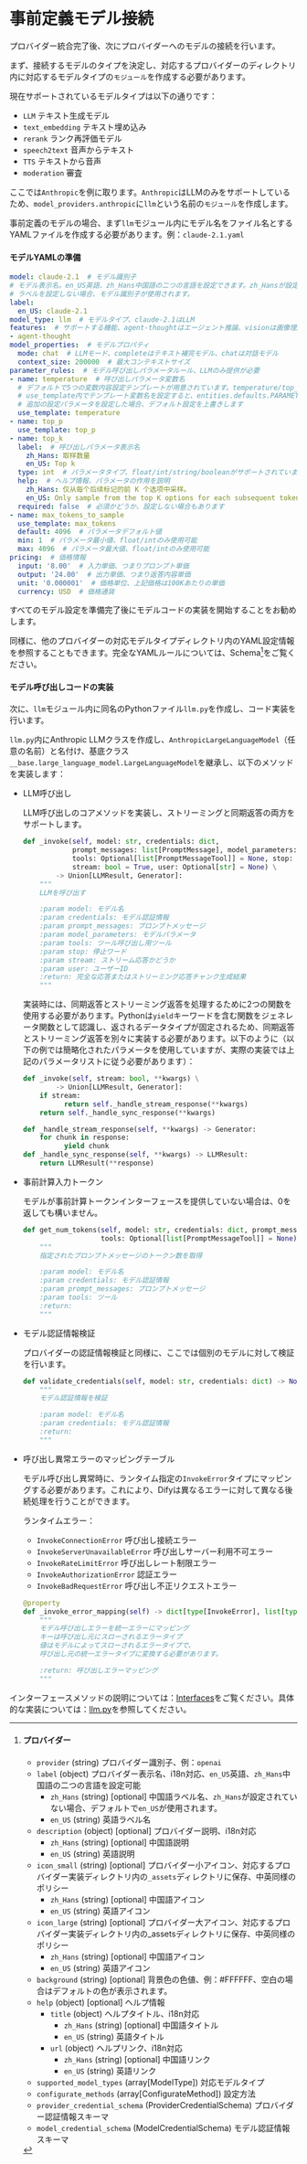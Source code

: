 # 事前定義モデル接続

プロバイダー統合完了後、次にプロバイダーへのモデルの接続を行います。

まず、接続するモデルのタイプを決定し、対応するプロバイダーのディレクトリ内に対応するモデルタイプの`モジュール`を作成する必要があります。

現在サポートされているモデルタイプは以下の通りです：

* `LLM` テキスト生成モデル
* `text_embedding` テキスト埋め込み
* `rerank` ランク再評価モデル
* `speech2text` 音声からテキスト
* `TTS` テキストから音声
* `moderation` 審査

ここでは`Anthropic`を例に取ります。`Anthropic`はLLMのみをサポートしているため、`model_providers.anthropic`に`llm`という名前の`モジュール`を作成します。

事前定義のモデルの場合、まず`llm`モジュール内にモデル名をファイル名とするYAMLファイルを作成する必要があります。例：`claude-2.1.yaml`

#### モデルYAMLの準備

```yaml
model: claude-2.1  # モデル識別子
# モデル表示名。en_US英語、zh_Hans中国語の二つの言語を設定できます。zh_Hansが設定されていない場合、デフォルトでen_USが使用されます。
# ラベルを設定しない場合、モデル識別子が使用されます。
label:
  en_US: claude-2.1
model_type: llm  # モデルタイプ、claude-2.1はLLM
features:  # サポートする機能、agent-thoughtはエージェント推論、visionは画像理解をサポート
- agent-thought
model_properties:  # モデルプロパティ
  mode: chat  # LLMモード、completeはテキスト補完モデル、chatは対話モデル
  context_size: 200000  # 最大コンテキストサイズ
parameter_rules:  # モデル呼び出しパラメータルール、LLMのみ提供が必要
- name: temperature  # 呼び出しパラメータ変数名
  # デフォルトで5つの変数内容設定テンプレートが用意されています。temperature/top_p/max_tokens/presence_penalty/frequency_penalty
  # use_template内でテンプレート変数名を設定すると、entities.defaults.PARAMETER_RULE_TEMPLATE内のデフォルト設定が使用されます
  # 追加の設定パラメータを設定した場合、デフォルト設定を上書きします
  use_template: temperature
- name: top_p
  use_template: top_p
- name: top_k
  label:  # 呼び出しパラメータ表示名
    zh_Hans: 取样数量
    en_US: Top k
  type: int  # パラメータタイプ、float/int/string/booleanがサポートされています
  help:  # ヘルプ情報、パラメータの作用を説明
    zh_Hans: 仅从每个后续标记的前 K 个选项中采样。
    en_US: Only sample from the top K options for each subsequent token.
  required: false  # 必須かどうか、設定しない場合もあります
- name: max_tokens_to_sample
  use_template: max_tokens
  default: 4096  # パラメータデフォルト値
  min: 1  # パラメータ最小値、float/intのみ使用可能
  max: 4096  # パラメータ最大値、float/intのみ使用可能
pricing:  # 価格情報
  input: '8.00'  # 入力単価、つまりプロンプト単価
  output: '24.00'  # 出力単価、つまり返答内容単価
  unit: '0.000001'  # 価格単位、上記価格は100Kあたりの単価
  currency: USD  # 価格通貨
```

すべてのモデル設定を準備完了後にモデルコードの実装を開始することをお勧めします。

同様に、他のプロバイダーの対応モデルタイプディレクトリ内のYAML設定情報を参照することもできます。完全なYAMLルールについては、Schema[^1]をご覧ください。

#### モデル呼び出しコードの実装

次に、`llm`モジュール内に同名のPythonファイル`llm.py`を作成し、コード実装を行います。

`llm.py`内にAnthropic LLMクラスを作成し、`AnthropicLargeLanguageModel`（任意の名前）と名付け、基底クラス`__base.large_language_model.LargeLanguageModel`を継承し、以下のメソッドを実装します：

*   LLM呼び出し

    LLM呼び出しのコアメソッドを実装し、ストリーミングと同期返答の両方をサポートします。

    ```python
    def _invoke(self, model: str, credentials: dict,
                prompt_messages: list[PromptMessage], model_parameters: dict,
                tools: Optional[list[PromptMessageTool]] = None, stop: Optional[List[str]] = None,
                stream: bool = True, user: Optional[str] = None) \
            -> Union[LLMResult, Generator]:
        """
        LLMを呼び出す

        :param model: モデル名
        :param credentials: モデル認証情報
        :param prompt_messages: プロンプトメッセージ
        :param model_parameters: モデルパラメータ
        :param tools: ツール呼び出し用ツール
        :param stop: 停止ワード
        :param stream: ストリーム応答かどうか
        :param user: ユーザーID
        :return: 完全な応答またはストリーミング応答チャンク生成結果
        """
    ```

    実装時には、同期返答とストリーミング返答を処理するために2つの関数を使用する必要があります。Pythonは`yield`キーワードを含む関数をジェネレータ関数として認識し、返されるデータタイプが固定されるため、同期返答とストリーミング返答を別々に実装する必要があります。以下のように（以下の例では簡略化されたパラメータを使用していますが、実際の実装では上記のパラメータリストに従う必要があります）：

    ```python
    def _invoke(self, stream: bool, **kwargs) \
            -> Union[LLMResult, Generator]:
        if stream:
              return self._handle_stream_response(**kwargs)
        return self._handle_sync_response(**kwargs)

    def _handle_stream_response(self, **kwargs) -> Generator:
        for chunk in response:
              yield chunk
    def _handle_sync_response(self, **kwargs) -> LLMResult:
        return LLMResult(**response)
    ```
*   事前計算入力トークン

    モデルが事前計算トークンインターフェースを提供していない場合は、0を返しても構いません。

    ```python
    def get_num_tokens(self, model: str, credentials: dict, prompt_messages: list[PromptMessage],
                       tools: Optional[list[PromptMessageTool]] = None) -> int:
        """
        指定されたプロンプトメッセージのトークン数を取得

        :param model: モデル名
        :param credentials: モデル認証情報
        :param prompt_messages: プロンプトメッセージ
        :param tools: ツール
        :return:
        """
    ```
*   モデル認証情報検証

    プロバイダーの認証情報検証と同様に、ここでは個別のモデルに対して検証を行います。

    ```python
    def validate_credentials(self, model: str, credentials: dict) -> None:
        """
        モデル認証情報を検証

        :param model: モデル名
        :param credentials: モデル認証情報
        :return:
        """
    ```
*   呼び出し異常エラーのマッピングテーブル

    モデル呼び出し異常時に、ランタイム指定の`InvokeError`タイプにマッピングする必要があります。これにより、Difyは異なるエラーに対して異なる後続処理を行うことができます。

    ランタイムエラー：

    * `InvokeConnectionError` 呼び出し接続エラー
    * `InvokeServerUnavailableError` 呼び出しサーバー利用不可エラー
    * `InvokeRateLimitError` 呼び出しレート制限エラー
    * `InvokeAuthorizationError` 認証エラー
    * `InvokeBadRequestError` 呼び出し不正リクエストエラー

    ```python
    @property
    def _invoke_error_mapping(self) -> dict[type[InvokeError], list[type[Exception]]]:
        """
        モデル呼び出しエラーを統一エラーにマッピング
        キーは呼び出し元にスローされるエラータイプ
        値はモデルによってスローされるエラータイプで、
        呼び出し元の統一エラータイプに変換する必要があります。

        :return: 呼び出しエラーマッピング
        """
    ```

インターフェースメソッドの説明については：[Interfaces](https://github.com/langgenius/fusionworks/blob/main/api/core/model_runtime/docs/zh_Hans/interfaces.md)をご覧ください。具体的な実装については：[llm.py](https://github.com/langgenius/FusionWorks-runtime/blob/main/lib/model_providers/anthropic/llm/llm.py)を参照してください。

[^1]: #### プロバイダー

    * `provider` (string) プロバイダー識別子、例：`openai`
    * `label` (object) プロバイダー表示名、i18n対応、`en_US`英語、`zh_Hans`中国語の二つの言語を設定可能
      * `zh_Hans` (string) \[optional] 中国語ラベル名、`zh_Hans`が設定されていない場合、デフォルトで`en_US`が使用されます。
      * `en_US` (string) 英語ラベル名
    * `description` (object) \[optional] プロバイダー説明、i18n対応
      * `zh_Hans` (string) \[optional] 中国語説明
      * `en_US` (string) 英語説明
    * `icon_small` (string) \[optional] プロバイダー小アイコン、対応するプロバイダー実装ディレクトリ内の`_assets`ディレクトリに保存、中英同様のポリシー
      * `zh_Hans` (string) \[optional] 中国語アイコン
      * `en_US` (string) 英語アイコン
    * `icon_large` (string) \[optional] プロバイダー大アイコン、対応するプロバイダー実装ディレクトリ内の\_assetsディレクトリに保存、中英同様のポリシー
      * `zh_Hans` (string) \[optional] 中国語アイコン
      * `en_US` (string) 英語アイコン
    * `background` (string) \[optional] 背景色の色値、例：#FFFFFF、空白の場合はデフォルトの色が表示されます。
    * `help` (object) \[optional] ヘルプ情報
      * `title` (object) ヘルプタイトル、i18n対応
        * `zh_Hans` (string) \[optional] 中国語タイトル
        * `en_US` (string) 英語タイトル
      * `url` (object) ヘルプリンク、i18n対応
        * `zh_Hans` (string) \[optional] 中国語リンク
        * `en_US` (string) 英語リンク
    * `supported_model_types` (array\[ModelType]) 対応モデルタイプ
    * `configurate_methods` (array\[ConfigurateMethod]) 設定方法
    * `provider_credential_schema` (ProviderCredentialSchema) プロバイダー認証情報スキーマ
    * `model_credential_schema` (ModelCredentialSchema) モデル認証情報スキーマ